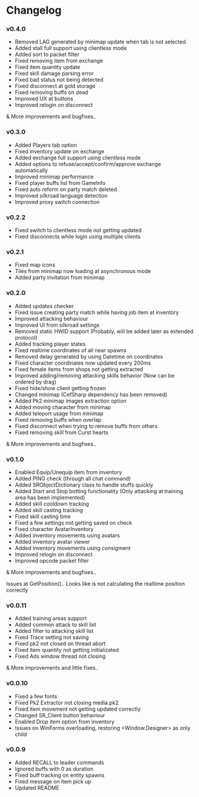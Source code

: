 # Changelog

### v0.4.0
- Removed LAG generated by minimap update when tab is not selected
- Added stall full support using clientless mode
- Added sort to packet filter
- Fixed removing item from exchange
- Fixed item quantity update
- Fixed skill damage parsing error
- Fixed bad status not being detected
- Fixed disconnect at gold storage
- Fixed removing  buffs on dead
- Improved UX at buttons
- Improved relogin on disconnect

& More improvements and bugfixes..

### v0.3.0
- Added Players tab option
- Fixed inventory update on exchange
- Added exchange full support using clientless mode
- Added options to refuse/accept/confirm/approve exchange automatically
- Improved minimap performance
- Fixed player buffs list from GameInfo
- Fixed auto reform on party match deleted
- Improved silkroad language detection
- Improved proxy switch connection

### v0.2.2
- Fixed switch to clientless mode not getting updated
- Fixed disconnects while login using multiple clients

### v0.2.1
- Fixed map icons
- Tiles from minimap now loading at asynchronous mode
- Added party invitation from minimap

### v0.2.0
- Added updates checker
- Fixed issue creating party match while having job item at inventory
- Improved attacking behaviour
- Improved UI from silkroad settings
- Removed static HWID support (Probably, will be added later as extended protocol)
- Added tracking player states
- Fixed realtime coordinates of all near spawns
- Removed delay generated by using Datetime on coordinates
- Fixed character coordinates now updated every 200ms
- Fixed female items from shops not getting extracted
- Improved adding/removing attacking skills behavior (Now can be ordered by drag)
- Fixed hide/show client getting frozen
- Changed minimap (CefSharp dependency has been removed)
- Added Pk2 minimap images extraction option
- Added moving character from minimap
- Added teleport usage from minimap
- Fixed removing buffs when overlap
- Fixed disconnect when trying to remove buffs from others
- Fixed removing skill from Curst hearts

& More improvements and bugfixes..

### v0.1.0
- Enabled Equip/Unequip item from inventory
- Added PING check (through all chat command)
- Added SRObjectDictionary class to handle stuffs quickly
- Added Start and Stop botting functionality (Only attacking at training area has been implemented)
- Added skill cooldown tracking
- Added skill casting tracking
- Fixed skill casting time
- Fixed a few settings not getting saved on check
- Fixed character AvatarInventory
- Added inventory movements using avatars
- Added inventory avatar viewer
- Added inventory movements using consigment
- Improved relogin on disconnect
- Improved opcode packet filter

& More improvements and bugfixes..

Issues at GetPosition().. Looks like is not calculating the realtime position correctly

### v0.0.11

- Added training areas support
- Added common attack to skill list
- Added filter to attacking skill list
- Fixed Trace setting not saving
- Fixed pk2 not closed on thread abort
- Fixed item quantity not getting initializated
- Fixed Ads window thread not closing

& More improvements and little fixes..

### v0.0.10

- Fixed a few fonts
- Fixed Pk2 Extractor not closing media.pk2
- Fixed item movement not getting updated correctly
- Changed SR_Client button behaviour
- Enabled Drop item option from inventory
- Issues on WinForms overloading, restoring <Window.Designer> as only <DependentUpon> child


### v0.0.9

- Added RECALL to leader commands
- Ignored buffs with 0 as duration
- Fixed buff tracking on entity spawns
- Fixed message on item pick up
- Updated README